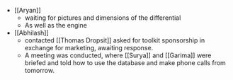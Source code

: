 - [[Aryan]]
	- waiting for pictures and dimensions of the differential
	- As well as the engine
- [[Abhilash]]
	- contacted [[Thomas Dropsit]] asked for toolkit sponsorship in exchange for marketing, awaiting response.
	- A meeting was conducted, where [[Surya]] and [[Garima]] were briefed and told how to use the database and make phone calls from tomorrow.